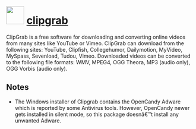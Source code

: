 ﻿# <img src="https://cdn.rawgit.com/chocolatey/chocolatey-coreteampackages/edba4a5849ff756e767cba86641bea97ff5721fe/icons/clipgrab.png" width="48" height="48"/> [clipgrab](https://chocolatey.org/packages/clipgrab)


ClipGrab is a free software for downloading and converting online videos from many sites like YouTube or Vimeo. ClipGrab can download from the following sites: YouTube, Clipfish, Collegehumor, Dailymotion, MyVideo, MySpass, Sevenload, Tudou, Vimeo. Downloaded videos can be converted to the following file formats: WMV, MPEG4, OGG Theora, MP3 (audio only), OGG Vorbis (audio only).

## Notes

- The Windows installer of Clipgrab contains the OpenCandy Adware which is reported by some Antivirus tools. However, OpenCandy newer gets installed in silent mode, so this package doesnâ€™t install any unwanted Adware.

